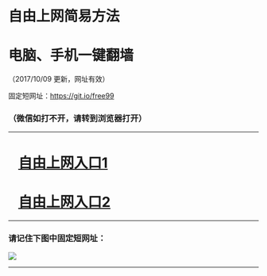 ﻿# 自由上网简易方法

# 电脑、手机一键翻墙

（2017/10/09 更新，网址有效）

固定短网址：https://git.io/free99

### （微信如打不开，请转到浏览器打开）


***





# &nbsp;&nbsp; <a href="http://ft2728410316.fwq-tz-1001.info/fwqtz01.html?t=100900115003 " target="_blank">自由上网入口1</a>
# &nbsp;&nbsp; <a href="http://ft125053873.fwq-tz-1002.info/fwqtz02.html?t=100900118895 " target="_blank">自由上网入口2</a>
***

### 请记住下图中固定短网址：

<img src="https://s3-us-west-2.amazonaws.com/fwq-1001/yjfq-20170905okok.png" /> 


***

